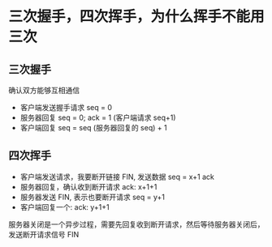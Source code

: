 # 三次握手，四次挥手，为什么挥手不能用三次

## 三次握手

确认双方能够互相通信

- 客户端发送握手请求 seq = 0
- 服务器回复 seq = 0; ack = 1 (客户端请求 seq+1)
- 客户端回复 seq = seq (服务器回复的 seq) + 1

## 四次挥手

- 客户端发送请求，我要断开链接 FIN, 发送数据 seq = x+1 ack
- 服务器回复，确认收到断开请求 ack: x+1+1
- 服务器发送 FIN, 表示也要断开请求 seq = y+1
- 客户端回复一个: ack: y+1+1

服务器关闭是一个异步过程，需要先回复收到断开请求，然后等待服务器关闭后，发送断开请求信号 FIN
